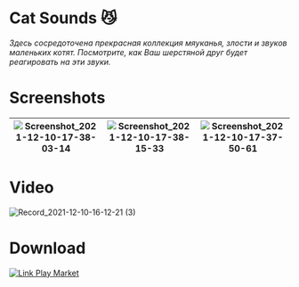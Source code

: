 # Cat Sounds :smirk_cat:
*Здесь сосредоточена прекрасная коллекция мяуканья, злости и звуков маленьких котят. Посмотрите, как Ваш шерстяной друг будет реагировать на эти звуки.*
# Screenshots
| ![Screenshot_2021-12-10-17-38-03-14](https://user-images.githubusercontent.com/62300353/145562634-c0f692a7-1fc0-4437-bdb7-3db0771c6263.jpg) | ![Screenshot_2021-12-10-17-38-15-33](https://user-images.githubusercontent.com/62300353/145562638-0513946a-ef1b-4746-ab8d-885af3ccc8c6.jpg) | ![Screenshot_2021-12-10-17-37-50-61](https://user-images.githubusercontent.com/62300353/145562639-5f9a6ab0-9d9b-4e65-a767-5bcd867396e8.jpg) |
|--|--|--|
# Video
![Record_2021-12-10-16-12-21 (3)](https://user-images.githubusercontent.com/62300353/145551730-2812c7da-64f4-4a8c-8242-1562f95cd69a.gif)
# Download
[![Link Play Market](https://user-images.githubusercontent.com/62300353/145561156-7ff5c372-db26-4304-8553-c4310cc926e2.png)](https://play.google.com/store/apps/details?id=com.alexeyyuditsky.catsounds)
